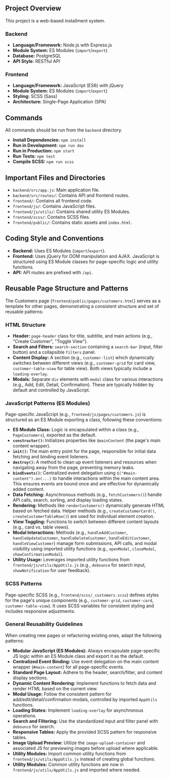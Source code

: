 ## Project Overview

This project is a web-based installment system.

### Backend

*   **Language/Framework:** Node.js with Express.js
*   **Module System:** ES Modules (`import`/`export`)
*   **Database:** PostgreSQL
*   **API Style:** RESTful API

### Frontend

*   **Language/Framework:** JavaScript (ES6) with jQuery
*   **Module System:** ES Modules (`import`/`export`)
*   **Styling:** SCSS (Sass)
*   **Architecture:** Single-Page Application (SPA)

## Commands

All commands should be run from the `backend` directory.

*   **Install Dependencies:** `npm install`
*   **Run in Development:** `npm run dev`
*   **Run in Production:** `npm start`
*   **Run Tests:** `npm test`
*   **Compile SCSS:** `npm run scss`

## Important Files and Directories

*   `backend/src/app.js`: Main application file.
*   `backend/src/routes/`: Contains API and frontend routes.
*   `frontend/`: Contains all frontend code.
*   `frontend/js/`: Contains JavaScript files.
*   `frontend/js/utils/`: Contains shared utility ES Modules.
*   `frontend/scss/`: Contains SCSS files.
*   `frontend/public/`: Contains static assets and `index.html`.

## Coding Style and Conventions

*   **Backend:** Uses ES Modules (`import`/`export`).
*   **Frontend:** Uses jQuery for DOM manipulation and AJAX. JavaScript is structured using ES Module classes for page-specific logic and utility functions.
*   **API:** API routes are prefixed with `/api`.

## Reusable Page Structure and Patterns

The Customers page (`frontend/public/pages/customers.html`) serves as a template for other pages, demonstrating a consistent structure and set of reusable patterns:

### HTML Structure
*   **Header:** `page-header` class for title, subtitle, and main actions (e.g., "Create Customer", "Toggle View").
*   **Search and Filters:** `search-section` containing a `search-bar` (input, filter button) and a collapsible `filters` panel.
*   **Content Display:** A section (e.g., `customer-list`) which dynamically switches between different views (e.g., `customer-grid` for card view, `customer-table-view` for table view). Both views typically include a `loading-overlay`.
*   **Modals:** Separate `div` elements with `modal` class for various interactions (e.g., Add, Edit, Detail, Confirmation). These are typically hidden by default and controlled by JavaScript.

### JavaScript Patterns (ES Modules)
Page-specific JavaScript (e.g., `frontend/js/pages/customers.js`) is structured as an ES Module exporting a class, following these conventions:
*   **ES Module Class:** Logic is encapsulated within a class (e.g., `PageCustomers`), exported as the default.
*   **`constructor()`:** Initializes properties like `$mainContent` (the page's main content wrapper).
*   **`init()`:** The main entry point for the page, responsible for initial data fetching and binding event listeners.
*   **`destroy()`:** A method to clean up event listeners and resources when navigating away from the page, preventing memory leaks.
*   **`bindEvents()`:** Centralized event delegation using `$("#main-content").on(...)` to handle interactions within the main content area. This ensures events are bound once and are effective for dynamically added content.
*   **Data Fetching:** Asynchronous methods (e.g., `fetchCustomers()`) handle API calls, search, sorting, and display loading states.
*   **Rendering:** Methods like `renderCustomers()` dynamically generate HTML based on fetched data. Helper methods (e.g., `createCustomerCard()`, `createCustomerTableRow()`) are used for individual element creation.
*   **View Toggling:** Functions to switch between different content layouts (e.g., card vs. table views).
*   **Modal Interactions:** Methods (e.g., `handleAddCustomer`, `handleUpdateCustomer`, `handleDeleteCustomer`, `handleEditCustomer`, `handleViewCustomer`) manage form submissions, API calls, and modal visibility using imported utility functions (e.g., `openModal`, `closeModal`, `showConfirmationModal`).
*   **Utility Usage:** Leverages imported utility functions from `frontend/js/utils/AppUtils.js` (e.g., `debounce` for search input, `showNotification` for user feedback).

### SCSS Patterns
Page-specific SCSS (e.g., `frontend/scss/_customers.scss`) defines styles for the page's unique components (e.g., `customer-grid`, `customer-card`, `customer-table-view`). It uses SCSS variables for consistent styling and includes responsive adjustments.

### General Reusability Guidelines
When creating new pages or refactoring existing ones, adapt the following patterns:
*   **Modular JavaScript (ES Modules):** Always encapsulate page-specific JS logic within an ES Module class and export it as the default.
*   **Centralized Event Binding:** Use event delegation on the main content wrapper (`#main-content`) for all page-specific events.
*   **Standard Page Layout:** Adhere to the header, search/filter, and content display sections.
*   **Dynamic Content Rendering:** Implement functions to fetch data and render HTML based on the current view.
*   **Modal Usage:** Follow the consistent pattern for add/edit/detail/confirmation modals, controlled by imported `AppUtils` functions.
*   **Loading States:** Implement `loading-overlay` for asynchronous operations.
*   **Search and Filtering:** Use the standardized input and filter panel with `debounce` for search.
*   **Responsive Tables:** Apply the provided SCSS pattern for responsive tables.
*   **Image Upload Preview:** Utilize the `image-upload-container` and associated JS for previewing images before upload where applicable.
*   **Utility Modules:** Import common utility functions from `frontend/js/utils/AppUtils.js` instead of creating global functions.
*   **Utility Modules:** Common utility functions are now in `frontend/js/utils/AppUtils.js` and imported where needed.
